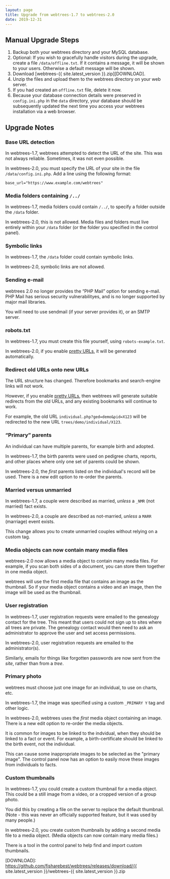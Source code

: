 ```yaml
---
layout: page
title: Upgrade from webtrees-1.7 to webtrees-2.0
date: 2019-12-31
---
```


## Manual Upgrade Steps

1. Backup both your webtrees directory and your MySQL database.
2. Optional: If you wish to gracefully handle visitors during the upgrade, create a file `/data/offline.txt`. If it contains a message, it will be shown to your users.  Otherwise a default message will be shown.
3. Download [webtrees-{{ site.latest_version }}.zip][DOWNLOAD].
4. Unzip the files and upload them to the webtrees directory on your web server.
5. If you had created an `offline.txt` file, delete it now.
6. Because your database connection details were preserved in `config.ini.php` in the `data` directory, your database should be subsequently updated the next time you access your webtrees installation via a web browser.

## Upgrade Notes

### Base URL detection

In webtrees-1.7, webtrees attempted to detect the URL of the site.  This was not always reliable.  Sometimes, it was not even possible.

In webtrees-2.0, you must specify the URL of your site in the file `/data/config.ini.php`. Add a line using the following format:

`base_url="https://www.example.com/webtrees"`

### Media folders containing `/../`

In webtrees-1.7, media folders could contain `/../`, to specify a folder outside the `/data` folder.

In webtrees-2.0, this is not allowed. Media files and folders must live entirely within your `/data` folder (or the folder you specified in the control panel).

### Symbolic links

In webtrees-1.7, the `/data` folder could contain symbolic links.

In webtrees-2.0, symbolic links are not allowed.

### Sending e-mail

webtrees 2.0 no longer provides the “PHP Mail” option for sending e-mail.
PHP Mail has serious security vulnerabilityes, and is no longer supported by
major mail libraries.

You will need to use sendmail (if your server provides it), or an SMTP server.

### robots.txt

In webtrees-1.7, you must create this file yourself, using `robots-example.txt`.

In webtrees-2.0, if you enable [pretty URLs](/faq/urls), it will be generated automatically.

### Redirect old URLs onto new URLs

The URL structure has changed.  Therefore bookmarks and search-engine links will not work.

However, if you enable [pretty URLs](/faq/urls), then webtrees will generate suitable redirects from the old URLs, and any existing bookmarks will continue to work.

For example, the old URL `individual.php?ged=demo&pid=X123` will be redirected to the new URL `trees/demo/individual/X123`.

### “Primary” parents

An individual can have multiple parents, for example birth and adopted.

In webtrees-1.7, the birth parents were used on pedigree charts, reports, and other places where only one set of parents could be shown.

In webtrees-2.0, the *first* parents listed on the individual's record will be used. There is a new edit option to re-order the parents.

### Married versus unmarried

In webtrees-1.7, a couple were described as married, *unless* a `_NMR` (not married) fact exists.

In webtrees-2.0, a couple are described as not-married, *unless* a `MARR` (marriage) event exists.

This change allows you to create unmarried couples without relying on a custom tag.

### Media objects can now contain many media files

webtrees-2.0 now allows a media object to contain many media files. For example, if you scan both sides of a document, you can store them together in one media object.

webtrees will use the first media file that contains an image as the thumbnail.  So if your media object contains a video and an image, then the image will be used as the thumbnail.

### User registration

In webtrees-1.7, user registration requests were emailed to the genealogy contact for the tree.  This meant that users could not sign up to sites where all trees are private.  The genealogy contact would then need to ask an administrator to approve the user and set access permissions.

In webtrees-2.0, user registration requests are emailed to the administrator(s).

Similarly, emails for things like forgotten passwords are now sent from the *site*, rather than from a *tree*.

### Primary photo

webtrees must choose just one image for an individual, to use on charts, etc.

In webtrees-1.7, the image was specified using a custom `_PRIMARY Y` tag and other logic.

In webtrees-2.0, webtrees uses the *first* media object containing an image.  There is a new edit option to re-order the media objects.

It is common for images to be linked to the indvidual, when they should be linked  to a fact or event. For example, a birth-certificate should be linked to the birth event, not the individual.

This can cause some inappropriate images to be selected as the "primary image". The control panel now has an option to easily move these images from individuals to facts.

### Custom thumbnails

In webtrees-1.7, you could create a custom thumbnail for a media object. This could be a still image from a video, or a cropped version of a group photo.

You did this by creating a file on the server to replace the default thumbnail. (Note - this was never an officially supported feature, but it was used by many people.)

In webtrees-2.0, you create custom thumbnails by adding a second media file to a media object.  (Media objects can now contain many media files.)

There is a tool in the control panel to help find and import custom thumbnails.

[DOWNLOAD]: https://github.com/fisharebest/webtrees/releases/download/{{ site.latest_version }}/webtrees-{{ site.latest_version }}.zip
